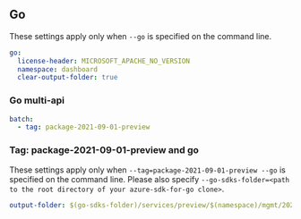 ## Go

These settings apply only when `--go` is specified on the command line.

```yaml $(go)
go:
  license-header: MICROSOFT_APACHE_NO_VERSION
  namespace: dashboard
  clear-output-folder: true
```

### Go multi-api

``` yaml $(go) && $(multiapi)
batch:
  - tag: package-2021-09-01-preview
```

### Tag: package-2021-09-01-preview and go

These settings apply only when `--tag=package-2021-09-01-preview --go` is specified on the command line.
Please also specify `--go-sdks-folder=<path to the root directory of your azure-sdk-for-go clone>`.

```yaml $(tag) == 'package-2021-09-01-preview' && $(go)
output-folder: $(go-sdks-folder)/services/preview/$(namespace)/mgmt/2021-09-01-preview/$(namespace)
```
